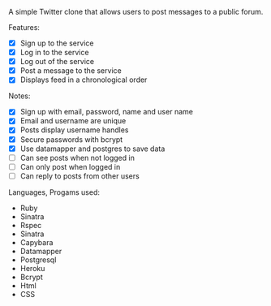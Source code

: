 A simple Twitter clone that allows users to post messages to a public forum. 

Features:
- [x] Sign up to the service
- [x] Log in to the service
- [x] Log out of the service
- [x] Post a message to the service
- [x] Displays feed in a chronological order

Notes:
- [x] Sign up with email, password, name and user name
- [x] Email and username are unique
- [x] Posts display username handles 
- [x] Secure passwords with bcrypt
- [x] Use datamapper and postgres to save data
- [ ] Can see posts when not logged in
- [ ] Can only post when logged in
- [ ] Can reply to posts from other users

Languages, Progams used:
- Ruby
- Sinatra
- Rspec
- Sinatra
- Capybara
- Datamapper
- Postgresql
- Heroku
- Bcrypt
- Html
- CSS
